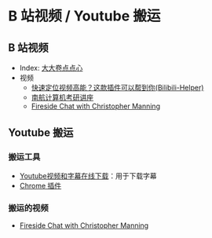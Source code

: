 # B 站视频 / Youtube 搬运

## B 站视频

* Index: [大大卷点点心](<https://space.bilibili.com/72195837>)
* 视频
  * [快速定位视频高能？这款插件可以帮到你(Bilibili-Helper)](<https://www.bilibili.com/video/av52592361>)
  * [南航计算机考研讲座](<https://www.bilibili.com/video/av59012167>)
  * [Fireside Chat with Christopher Manning](<https://www.bilibili.com/video/av63100922>)

## Youtube 搬运

### 搬运工具

* [Youtube视频和字幕在线下载](<https://www.findyoutube.net/>)：用于下载字幕
* [Chrome 插件](<https://addoncrop.com/youtube_video_downloader/>)

### 搬运的视频

* [Fireside Chat with Christopher Manning](<https://www.youtube.com/watch?v=bZMKhQSERA4>)

